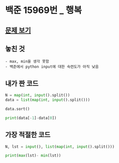 # 백준 15969번 \_ 행복

## [문제 보기](https://www.acmicpc.net/problem/15969)

## 놓친 것

    - max, min을 생각 못함
    - 백준에서 python input에 대한 숙련도가 아직 낮음

## 내가 짠 코드

```python
N = map(int, input().split())
data = list(map(int, input().split()))

data.sort()

print(data[-1]-data[0])
```

## 가장 적절한 코드

```python
N, lst = input(), list(map(int, input().split()))

print(max(lst)- min(lst))
```
